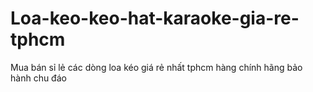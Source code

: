 # Loa-keo-keo-hat-karaoke-gia-re-tphcm
Mua bán sỉ lẻ các dòng loa kéo giá rẻ nhất tphcm hàng chính hãng bảo hành chu đáo
